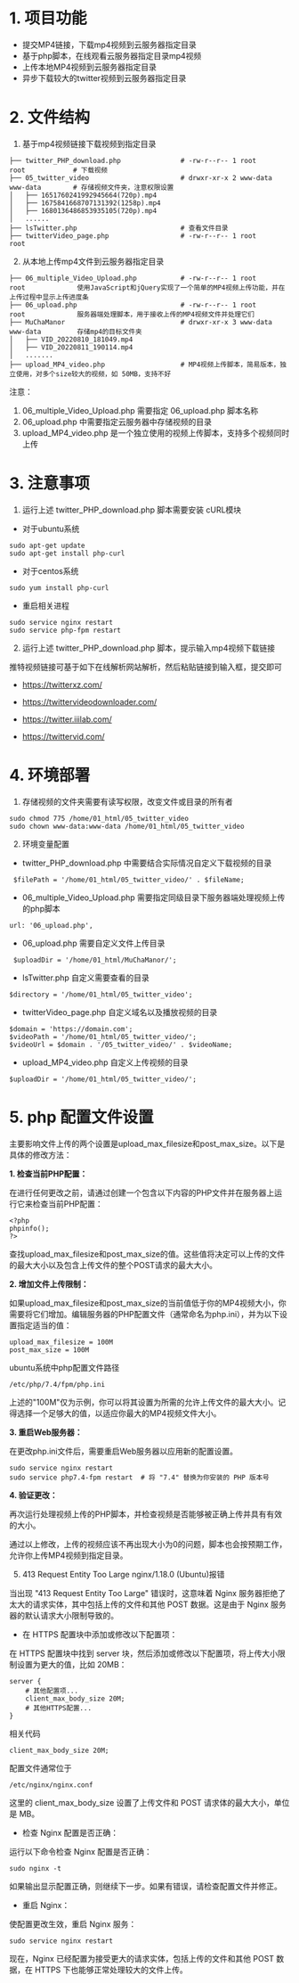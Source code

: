 # 1. 项目功能

- 提交MP4链接，下载mp4视频到云服务器指定目录
- 基于php脚本，在线观看云服务器指定目录mp4视频
- 上传本地MP4视频到云服务器指定目录
- 异步下载较大的twitter视频到云服务器指定目录


# 2. 文件结构

1. 基于mp4视频链接下载视频到指定目录

```
├── twitter_PHP_download.php               # -rw-r--r-- 1 root     root            # 下载视频
├── 05_twitter_video                       # drwxr-xr-x 2 www-data www-data        # 存储视频文件夹，注意权限设置
│   ├── 1651760241992945664(720p).mp4
│   ├── 1675841668707131392(1258p).mp4
│   ├── 1680136486853935105(720p).mp4
│   ......
├── lsTwitter.php                          # 查看文件目录       
├── twitterVideo_page.php                  # -rw-r--r-- 1 root     root

```


2. 从本地上传mp4文件到云服务器指定目录

```
├── 06_multiple_Video_Upload.php           # -rw-r--r-- 1 root     root             使用JavaScript和jQuery实现了一个简单的MP4视频上传功能，并在上传过程中显示上传进度条
├── 06_upload.php                          # -rw-r--r-- 1 root     root             服务器端处理脚本，用于接收上传的MP4视频文件并处理它们
├── MuChaManor                             # drwxr-xr-x 3 www-data www-data         存储mp4的目标文件夹  
│   ├── VID_20220810_181049.mp4
│   ├── VID_20220811_190114.mp4
│   .......
├── upload_MP4_video.php                   # MP4视频上传脚本，简易版本，独立使用，对多个size较大的视频，如 50MB，支持不好
```

注意：
1. 06_multiple_Video_Upload.php 需要指定 06_upload.php 脚本名称
2. 06_upload.php 中需要指定云服务器中存储视频的目录
3. upload_MP4_video.php 是一个独立使用的视频上传脚本，支持多个视频同时上传



# 3. 注意事项

1. 运行上述 twitter_PHP_download.php 脚本需要安装 cURL模块

- 对于ubuntu系统
```
sudo apt-get update
sudo apt-get install php-curl
```

- 对于centos系统

```
sudo yum install php-curl
```

- 重启相关进程

```
sudo service nginx restart
sudo service php-fpm restart

```

2. 运行上述 twitter_PHP_download.php 脚本，提示输入mp4视频下载链接

推特视频链接可基于如下在线解析网站解析，然后粘贴链接到输入框，提交即可

- https://twitterxz.com/

- https://twittervideodownloader.com/

- https://twitter.iiilab.com/

- https://twittervid.com/


# 4. 环境部署

1. 存储视频的文件夹需要有读写权限，改变文件或目录的所有者

```
sudo chmod 775 /home/01_html/05_twitter_video
sudo chown www-data:www-data /home/01_html/05_twitter_video
```

2. 环境变量配置

- twitter_PHP_download.php 中需要结合实际情况自定义下载视频的目录

```
 $filePath = '/home/01_html/05_twitter_video/' . $fileName;
```

- 06_multiple_Video_Upload.php 需要指定同级目录下服务器端处理视频上传的php脚本

```
url: '06_upload.php',
```

- 06_upload.php 需要自定义文件上传目录

```
 $uploadDir = '/home/01_html/MuChaManor/';
```

- lsTwitter.php 自定义需要查看的目录

```
$directory = '/home/01_html/05_twitter_video';
```

- twitterVideo_page.php 自定义域名以及播放视频的目录

```
$domain = 'https://domain.com';
$videoPath = '/home/01_html/05_twitter_video/';
$videoUrl = $domain . '/05_twitter_video/' . $videoName;
```

- upload_MP4_video.php 自定义上传视频的目录

```
$uploadDir = '/home/01_html/05_twitter_video/';
```

# 5. php 配置文件设置


主要影响文件上传的两个设置是upload_max_filesize和post_max_size。以下是具体的修改方法：

**1. 检查当前PHP配置：**

在进行任何更改之前，请通过创建一个包含以下内容的PHP文件并在服务器上运行它来检查当前PHP配置：

```
<?php
phpinfo();
?>
```

查找upload_max_filesize和post_max_size的值。这些值将决定可以上传的文件的最大大小以及包含上传文件的整个POST请求的最大大小。

**2. 增加文件上传限制：**

如果upload_max_filesize和post_max_size的当前值低于你的MP4视频大小，你需要将它们增加。编辑服务器的PHP配置文件（通常命名为php.ini），并为以下设置指定适当的值：

```
upload_max_filesize = 100M
post_max_size = 100M
```

ubuntu系统中php配置文件路径

```
/etc/php/7.4/fpm/php.ini
```

上述的"100M"仅为示例，你可以将其设置为所需的允许上传文件的最大大小。记得选择一个足够大的值，以适应你最大的MP4视频文件大小。

**3. 重启Web服务器：**

在更改php.ini文件后，需要重启Web服务器以应用新的配置设置。

```
sudo service nginx restart
sudo service php7.4-fpm restart  # 将 "7.4" 替换为你安装的 PHP 版本号
```

**4. 验证更改：**

再次运行处理视频上传的PHP脚本，并检查视频是否能够被正确上传并具有有效的大小。

通过以上修改，上传的视频应该不再出现大小为0的问题，脚本也会按预期工作，允许你上传MP4视频到指定目录。



5. 413 Request Entity Too Large nginx/1.18.0 (Ubuntu)报错

当出现 "413 Request Entity Too Large" 错误时，这意味着 Nginx 服务器拒绝了太大的请求实体，其中包括上传的文件和其他 POST 数据。这是由于 Nginx 服务器的默认请求大小限制导致的。

- 在 HTTPS 配置块中添加或修改以下配置项：

在 HTTPS 配置块中找到 server 块，然后添加或修改以下配置项，将上传大小限制设置为更大的值，比如 20MB：

```
server {
    # 其他配置项...
    client_max_body_size 20M;
    # 其他HTTPS配置...
}
```

相关代码
```
client_max_body_size 20M;
```

配置文件通常位于
```
/etc/nginx/nginx.conf
```

这里的 client_max_body_size 设置了上传文件和 POST 请求体的最大大小，单位是 MB。

- 检查 Nginx 配置是否正确：

运行以下命令检查 Nginx 配置是否正确：

```
sudo nginx -t
```

如果输出显示配置正确，则继续下一步。如果有错误，请检查配置文件并修正。

- 重启 Nginx：

使配置更改生效，重启 Nginx 服务：

```
sudo service nginx restart
```

现在，Nginx 已经配置为接受更大的请求实体，包括上传的文件和其他 POST 数据，在 HTTPS 下也能够正常处理较大的文件上传。











